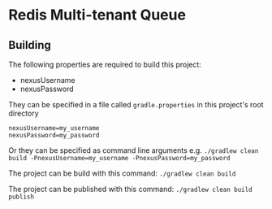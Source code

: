 # Redis Multi-tenant Queue

## Building
The following properties are required to build this project:
* nexusUsername
* nexusPassword

They can be specified in a file called `gradle.properties` in this project's root directory
```
nexusUsername=my_username
nexusPassword=my_password
```

Or they can be specified as command line arguments e.g.
`./gradlew clean build -PnexusUsername=my_username -PnexusPassword=my_password`

The project can be build with this command:
`./gradlew clean build`

The project can be published with this command:
`./gradlew clean build publish`
